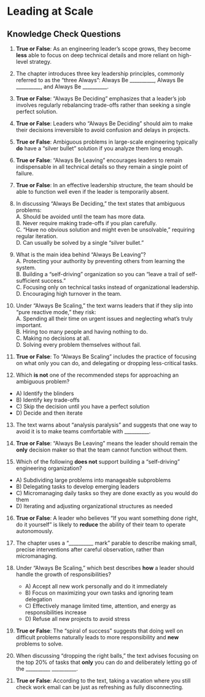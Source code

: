 # Leading at Scale

## Knowledge Check Questions


1. **True or False**: As an engineering leader’s scope grows, they become **less** able to focus on deep technical details and more reliant on high-level strategy.

2. The chapter introduces three key leadership principles, commonly referred to as the “three Always”: Always Be __________, Always Be __________, and Always Be __________.

3. **True or False**: “Always Be Deciding” emphasizes that a leader’s job involves regularly rebalancing trade-offs rather than seeking a single perfect solution.

4. **True or False**: Leaders who “Always Be Deciding” should aim to make their decisions irreversible to avoid confusion and delays in projects.

5. **True or False**: Ambiguous problems in large-scale engineering typically **do** have a “silver bullet” solution if you analyze them long enough.

6. **True or False**: “Always Be Leaving” encourages leaders to remain indispensable in all technical details so they remain a single point of failure.

7. **True or False**: In an effective leadership structure, the team should be able to function well even if the leader is temporarily absent.

8. In discussing “Always Be Deciding,” the text states that ambiguous problems:  
   A. Should be avoided until the team has more data.  
   B. Never require making trade-offs if you plan carefully.  
   C. “Have no obvious solution and might even be unsolvable,” requiring regular iteration.  
   D. Can usually be solved by a single “silver bullet.”  

9. What is the main idea behind “Always Be Leaving”?  
   A. Protecting your authority by preventing others from learning the system.  
   B. Building a “self-driving” organization so you can “leave a trail of self-sufficient success.”  
   C. Focusing only on technical tasks instead of organizational leadership.  
   D. Encouraging high turnover in the team.  

10. Under “Always Be Scaling,” the text warns leaders that if they slip into “pure reactive mode,” they risk:  
    A. Spending all their time on urgent issues and neglecting what’s truly important.  
    B. Hiring too many people and having nothing to do.  
    C. Making no decisions at all.  
    D. Solving every problem themselves without fail.

11. **True or False**: To “Always Be Scaling” includes the practice of focusing on what only you can do, and delegating or dropping less-critical tasks.

12. Which **is not** one of the recommended steps for approaching an ambiguous problem?

   - A) Identify the blinders  
   - B) Identify key trade-offs  
   - C) Skip the decision until you have a perfect solution  
   - D) Decide and then iterate  

13. The text warns about “analysis paralysis” and suggests that one way to avoid it is to make teams comfortable with __________.

14. **True or False**: “Always Be Leaving” means the leader should remain the **only** decision maker so that the team cannot function without them.

15. Which of the following **does not** support building a “self-driving” engineering organization?

   - A) Subdividing large problems into manageable subproblems  
   - B) Delegating tasks to develop emerging leaders  
   - C) Micromanaging daily tasks so they are done exactly as you would do them  
   - D) Iterating and adjusting organizational structures as needed  

16. **True or False**: A leader who believes “If you want something done right, do it yourself” is likely to **reduce** the ability of their team to operate autonomously.

17. The chapter uses a “__________ mark” parable to describe making small, precise interventions after careful observation, rather than micromanaging.

18. Under “Always Be Scaling,” which best describes **how** a leader should handle the growth of responsibilities?

    - A) Accept all new work personally and do it immediately  
    - B) Focus on maximizing your own tasks and ignoring team delegation  
    - C) Effectively manage limited time, attention, and energy as responsibilities increase  
    - D) Refuse all new projects to avoid stress  

19. **True or False**: The “spiral of success” suggests that doing well on difficult problems naturally leads to more responsibility and **new** problems to solve.

20. When discussing “dropping the right balls,” the text advises focusing on the top 20% of tasks that **only** you can do and deliberately letting go of the __________ __________.

21. **True or False**: According to the text, taking a vacation where you still check work email can be just as refreshing as fully disconnecting.

